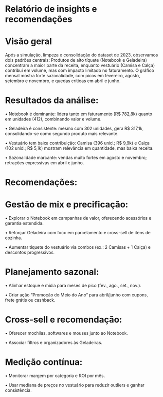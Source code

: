 # Relatório de insights e recomendações

# Visão geral

Após a simulação, limpeza e consolidação do dataset de 2023, observamos dois padrões centrais:
Produtos de alto tíquete (Notebook e Geladeira) concentram a maior parte da receita, enquanto vestuário (Camisa e Calça) contribui em volume, mas com impacto limitado no faturamento.
O gráfico mensal mostra forte sazonalidade, com picos em fevereiro, agosto, setembro e novembro, e quedas críticas em abril e junho.


# Resultados da análise:

• Notebook é dominante: lidera tanto em faturamento (R$ 782,8k) quanto em unidades (412), combinando valor e volume.

• Geladeira é consistente: mesmo com 302 unidades, gera R$ 317,1k, consolidando-se como segundo produto mais relevante.

• Vestuário tem baixa contribuição: Camisa (396 unid.; R$ 9,9k) e Calça (102 unid.; R$ 5,1k) mostram relevância em quantidade, mas baixa receita.

• Sazonalidade marcante: vendas muito fortes em agosto e novembro; retrações expressivas em abril e junho.

# Recomendações:

# Gestão de mix e precificação:

• Explorar o Notebook em campanhas de valor, oferecendo acessórios e garantia estendida.

• Reforçar Geladeira com foco em parcelamento e cross-sell de itens de cozinha.

• Aumentar tíquete do vestuário via combos (ex.: 2 Camisas + 1 Calça) e descontos progressivos.

# Planejamento sazonal:

• Alinhar estoque e mídia para meses de pico (fev., ago., set., nov.).

• Criar ação “Promoção do Meio do Ano” para abril/junho com cupons, frete grátis ou cashback.

# Cross-sell e recomendação:

• Oferecer mochilas, softwares e mouses junto ao Notebook.

• Associar filtros e organizadores às Geladeiras.

# Medição contínua:

• Monitorar margem por categoria e ROI por mês.

• Usar mediana de preços no vestuário para reduzir outliers e ganhar consistência.